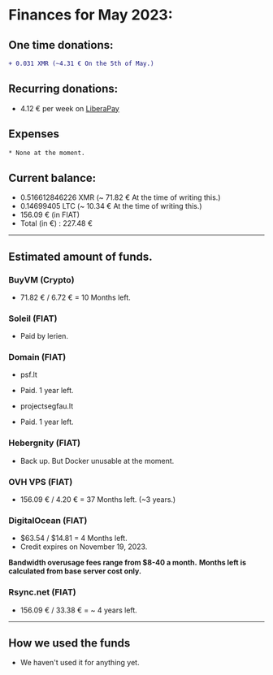# Finances for May 2023:

## One time donations:

```diff
+ 0.031 XMR (~4.31 € On the 5th of May.)

```

## Recurring donations:

- 4.12 € per week on [LiberaPay](https://liberapay.com/ProjectSegfault)

## Expenses

```diff
* None at the moment.
```

## Current balance:

- 0.516612846226 XMR (~ 71.82 € At the time of writing this.)
- 0.14699405 LTC (~ 10.34 € At the time of writing this.)
- 156.09 € (in FIAT)
- Total (in €) : 227.48 €

---

## Estimated amount of funds.

### BuyVM (Crypto)

- 71.82 € / 6.72 € = 10 Months left.

### Soleil (FIAT)

- Paid by lerien.

### Domain (FIAT)

* psf.lt
- Paid. 1 year left.

* projectsegfau.lt
- Paid. 1 year left.

### Hebergnity (FIAT)

- Back up. But Docker unusable at the moment.

### OVH VPS (FIAT)

- 156.09 € / 4.20 € = 37 Months left. (~3 years.)

### DigitalOcean (FIAT)

- $63.54 / $14.81 = 4 Months left.
- Credit expires on November 19, 2023.

**Bandwidth overusage fees range from $8-40 a month.**
**Months left is calculated from base server cost only.**

### Rsync.net (FIAT)

- 156.09 € / 33.38 € = ~ 4 years left.

---

## How we used the funds

* We haven't used it for anything yet.
